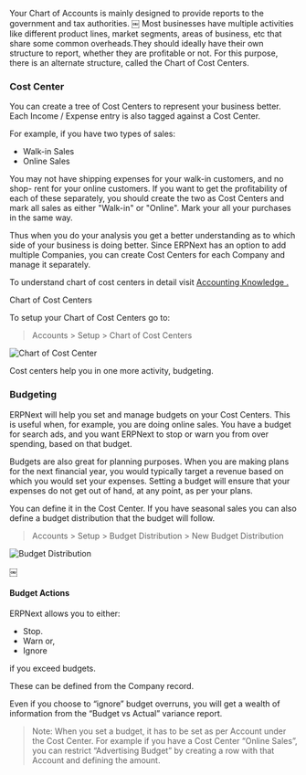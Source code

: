 Your Chart of Accounts is mainly designed to provide reports to the government
and tax authorities. ￼ Most businesses have multiple activities like different
product lines, market segments, areas of business, etc that share some common
overheads.They should ideally have their own structure to report, whether they
are profitable or not. For this purpose, there is an alternate structure,
called the Chart of Cost Centers.

### Cost Center

You can create a tree of Cost Centers to represent your business better. Each
Income / Expense entry is also tagged against a Cost Center.

For example, if you have two types of sales:

  * Walk-in Sales
  * Online Sales

You may not have shipping expenses for your walk-in customers, and no shop-
rent for your online customers. If you want to get the profitability of each
of these separately, you should create the two as Cost Centers and mark all
sales as either "Walk-in" or "Online". Mark your all your purchases in the
same way.

Thus when you do your analysis you get a better understanding as to which side
of your business is doing better. Since ERPNext has an option to add multiple
Companies, you can create Cost Centers for each Company and manage it
separately.

To understand chart of cost centers in detail visit [Accounting Knowledge
.](/contents/accounts/introduction-to-accounting)

Chart of Cost Centers

To setup your Chart of Cost Centers go to:

> Accounts > Setup > Chart of Cost Centers

![Chart of Cost Center](assets/manual_erpnext_com/old_images/erpnext/chart-of-cost-centers.png)

Cost centers help you in one more activity, budgeting.

### Budgeting

ERPNext will help you set and manage budgets on your Cost Centers. This is
useful when, for example, you are doing online sales. You have a budget for
search ads, and you want ERPNext to stop or warn you from over spending, based
on that budget.

Budgets are also great for planning purposes. When you are making plans for
the next financial year, you would typically target a revenue based on which
you would set your expenses. Setting a budget will ensure that your expenses
do not get out of hand, at any point, as per your plans.

You can define it in the Cost Center. If you have seasonal sales you can also
define a budget distribution that the budget will follow.

> Accounts > Setup > Budget Distribution > New Budget Distribution

![Budget Distribution](assets/manual_erpnext_com/old_images/erpnext/budgeting.png)

￼

#### Budget Actions

ERPNext allows you to either:

  * Stop.
  * Warn or, 
  * Ignore 

if you exceed budgets.

These can be defined from the Company record.

Even if you choose to “ignore” budget overruns, you will get a wealth of
information from the “Budget vs Actual” variance report.

> Note: When you set a budget, it has to be set as per Account under the Cost
Center. For example if you have a Cost Center “Online Sales”, you can restrict
“Advertising Budget” by creating a row with that Account and defining the
amount.

